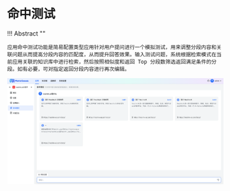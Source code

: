 # 命中测试

!!! Abstract ""

    应用命中测试功能是简易配置类型应用针对用户提问进行一个模拟测试，用来调整分段内容和关联问题从而提高分段内容的匹配度，从而提升回答效果。输入测试问题，系统根据检索模式在当前应用关联的知识库中进行检索，然后按照相似度和返回 Top 分段数筛选返回满足条件的分段。如有必要，可对指定返回分段内容进行再次编辑。

![命中测试](../../img/app/app_hittesting.png)
